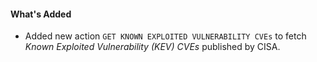 #### What's Added

- Added new action `GET KNOWN EXPLOITED VULNERABILITY CVEs` to fetch *Known Exploited Vulnerability (KEV) CVEs* published by CISA.
